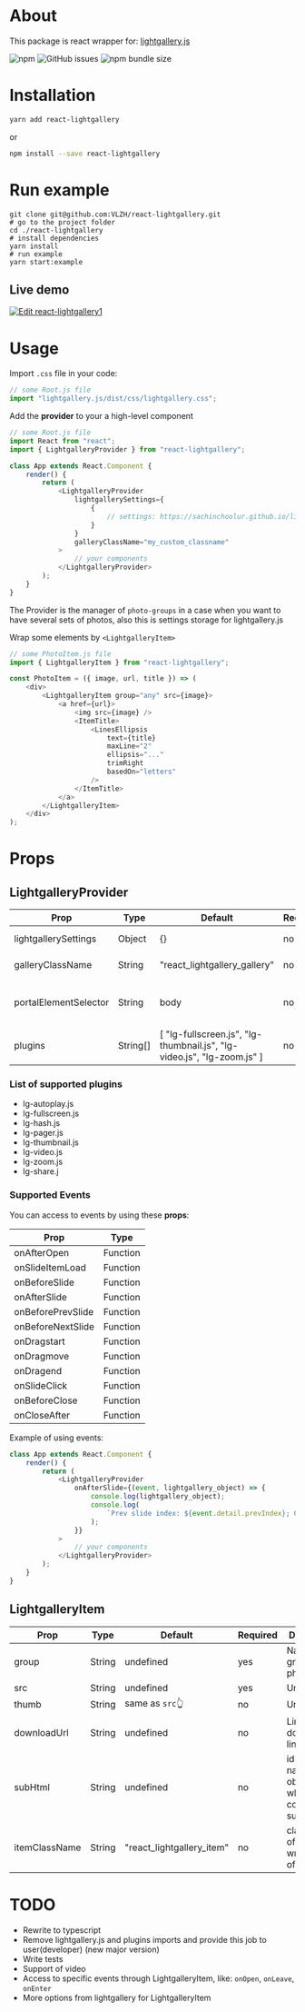 # About

This package is react wrapper for: [lightgallery.js](https://sachinchoolur.github.io/lightgallery.js)

![npm](https://img.shields.io/npm/dm/react-lightgallery) ![GitHub issues](https://img.shields.io/github/issues-raw/vlzh/react-lightgallery) ![npm bundle size](https://img.shields.io/bundlephobia/minzip/react-lightgallery)

# Installation

```bash
yarn add react-lightgallery
```

or

```bash
npm install --save react-lightgallery
```

# Run example

```
git clone git@github.com:VLZH/react-lightgallery.git
# go to the project folder
cd ./react-lightgallery
# install dependencies
yarn install
# run example
yarn start:example
```

## Live demo

[![Edit react-lightgallery1](https://codesandbox.io/static/img/play-codesandbox.svg)](https://codesandbox.io/s/mo45kpo92j?fontsize=14)

# Usage

Import `.css` file in your code:

```javascript
// some Root.js file
import "lightgallery.js/dist/css/lightgallery.css";
```

Add the **provider** to your a high-level component

```javascript
// some Root.js file
import React from "react";
import { LightgalleryProvider } from "react-lightgallery";

class App extends React.Component {
    render() {
        return (
            <LightgalleryProvider
                lightgallerySettings={
                    {
                        // settings: https://sachinchoolur.github.io/lightgallery.js/docs/api.html
                    }
                }
                galleryClassName="my_custom_classname"
            >
                // your components
            </LightgalleryProvider>
        );
    }
}
```

The Provider is the manager of `photo-groups` in a case when you want to have several sets of photos, also this is settings storage for lightgallery.js

Wrap some elements by `<LightgalleryItem>`

```javascript
// some PhotoItem.js file
import { LightgalleryItem } from "react-lightgallery";

const PhotoItem = ({ image, url, title }) => (
    <div>
        <LightgalleryItem group="any" src={image}>
            <a href={url}>
                <img src={image} />
                <ItemTitle>
                    <LinesEllipsis
                        text={title}
                        maxLine="2"
                        ellipsis="..."
                        trimRight
                        basedOn="letters"
                    />
                </ItemTitle>
            </a>
        </LightgalleryItem>
    </div>
);
```

# Props

## LightgalleryProvider

| Prop                  | Type     | Default                                                                | Required | Description                                                                                                         |
| --------------------- | -------- | ---------------------------------------------------------------------- | -------- | ------------------------------------------------------------------------------------------------------------------- |
| lightgallerySettings  | Object   | {}                                                                     | no       | Setting for lightgallery. [More information](https://sachinchoolur.github.io/lightgallery.js/docs/api.html#options) |
| galleryClassName      | String   | "react_lightgallery_gallery"                                           | no       | Class name of gallery target element                                                                                |
| portalElementSelector | String   | body                                                                   | no       | Portal target element for adding divelement(lightgallery target element)                                            |
| plugins               | String[] | [ "lg-fullscreen.js", "lg-thumbnail.js", "lg-video.js", "lg-zoom.js" ] | no       | List of enabled plugins                                                                                             |

### List of supported plugins

-   lg-autoplay.js
-   lg-fullscreen.js
-   lg-hash.js
-   lg-pager.js
-   lg-thumbnail.js
-   lg-video.js
-   lg-zoom.js
-   lg-share.j

### Supported Events

You can access to events by using these **props**:

| Prop              | Type     |
| ----------------- | -------- |
| onAfterOpen       | Function |
| onSlideItemLoad   | Function |
| onBeforeSlide     | Function |
| onAfterSlide      | Function |
| onBeforePrevSlide | Function |
| onBeforeNextSlide | Function |
| onDragstart       | Function |
| onDragmove        | Function |
| onDragend         | Function |
| onSlideClick      | Function |
| onBeforeClose     | Function |
| onCloseAfter      | Function |

Example of using events:

```javascript
class App extends React.Component {
    render() {
        return (
            <LightgalleryProvider
                onAfterSlide={(event, lightgallery_object) => {
                    console.log(lightgallery_object);
                    console.log(
                        `Prev slide index: ${event.detail.prevIndex}; Current index: ${event.detail.index}`
                    );
                }}
            >
                // your components
            </LightgalleryProvider>
        );
    }
}
```

## LightgalleryItem

| Prop          | Type   | Default                   | Required | Description                                                     |
| ------------- | ------ | ------------------------- | -------- | --------------------------------------------------------------- |
| group         | String | undefined                 | yes      | Name of group of photos set                                     |
| src           | String | undefined                 | yes      | Url to image                                                    |
| thumb         | String | same as `src`👆           | no       | Url to image                                                    |
| downloadUrl   | String | undefined                 | no       | Link for download link                                          |
| subHtml       | String | undefined                 | no       | id or class name of an object(div) which contain your sub html. |
| itemClassName | String | "react_lightgallery_item" | no       | class name of wrapper(div) of children                          |

# TODO

-   Rewrite to typescript
-   Remove lightgallery.js and plugins imports and provide this job to user(developer) (new major version)
-   Write tests
-   Support of video
-   Access to specific events through LightgalleryItem, like: `onOpen`, `onLeave`, `onEnter`
-   More options from lightgallery for LightgalleryItem
